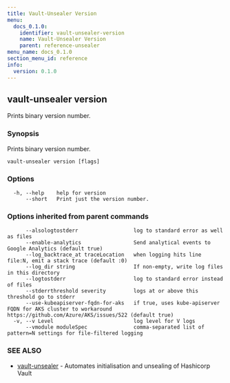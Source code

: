 ```yaml
---
title: Vault-Unsealer Version
menu:
  docs_0.1.0:
    identifier: vault-unsealer-version
    name: Vault-Unsealer Version
    parent: reference-unsealer
menu_name: docs_0.1.0
section_menu_id: reference
info:
  version: 0.1.0
---
```


## vault-unsealer version

Prints binary version number.

### Synopsis

Prints binary version number.

```
vault-unsealer version [flags]
```

### Options

```
  -h, --help    help for version
      --short   Print just the version number.
```

### Options inherited from parent commands

```
      --alsologtostderr                  log to standard error as well as files
      --enable-analytics                 Send analytical events to Google Analytics (default true)
      --log_backtrace_at traceLocation   when logging hits line file:N, emit a stack trace (default :0)
      --log_dir string                   If non-empty, write log files in this directory
      --logtostderr                      log to standard error instead of files
      --stderrthreshold severity         logs at or above this threshold go to stderr
      --use-kubeapiserver-fqdn-for-aks   if true, uses kube-apiserver FQDN for AKS cluster to workaround https://github.com/Azure/AKS/issues/522 (default true)
  -v, --v Level                          log level for V logs
      --vmodule moduleSpec               comma-separated list of pattern=N settings for file-filtered logging
```

### SEE ALSO

* [vault-unsealer](/docs/0.1.0/reference/unsealer/vault-unsealer)	 - Automates initialisation and unsealing of Hashicorp Vault

